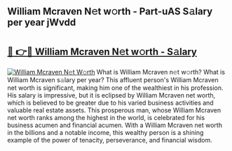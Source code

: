 ## William Mcraven N𝚎t w𝚘rth - Part-uAS S𝚊lary per year jWvdd

# <h2><a href="http://gc358ug.nevu.top/?p=William+Mcraven">🔗 👉🔴 William Mcraven N𝚎t w𝚘rth - S𝚊lary</a></h2>

[![William Mcraven N𝚎t W𝚘rth](https://i.imgur.com/Oavwk0R.jpeg)](http://gc358ug.nevu.top/?p=William+Mcraven)
What is William Mcraven n𝚎t w𝚘rth? What is William Mcraven s𝚊lary per year?
This affluent person's William Mcraven net worth is significant, making him one of the wealthiest in his profession. His salary is impressive, but it is eclipsed by William Mcraven net worth, which is believed to be greater due to his varied business activities and valuable real estate assets. This prosperous man, whose William Mcraven net worth ranks among the highest in the world, is celebrated for his business acumen and financial acumen. With a William Mcraven net worth in the billions and a notable income, this wealthy person is a shining example of the power of tenacity, perseverance, and financial wisdom.
